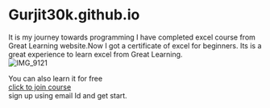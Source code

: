 # Gurjit30k.github.io
It is my journey towards programming 
I have completed excel course from Great Learning website.Now I got a certificate of excel for beginners.
Its is a great experience to learn excel from Great Learning.
<br>![IMG_9121](https://github.com/user-attachments/assets/f2b0c22f-b6b1-4d03-8c24-f45d68e1d7aa)

You can also learn it for free
<br>
[click to join course](https://www.mygreatlearning.com/academy/courses/12275698/12583)
<br>
sign up using email Id and get start.

